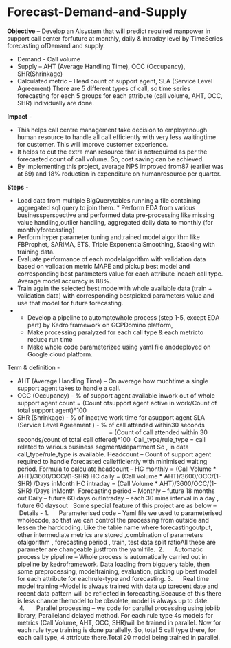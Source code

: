 # Forecast-Demand-and-Supply

**Objective** –
Develop an AIsystem that will predict required manpower in support call center forfuture at monthly, daily & intraday level by TimeSeries forecasting ofDemand and supply. 

* Demand - Call volume
* Supply – AHT (Average Handling Time), OCC (Occupancy), SHR(Shrinkage)
* Calculated metric – Head count of support agent, SLA (Service Level Agreement)
There are 5 different types of call, so time series forecasting for each 5 groups for each attribute (call volume, AHT, OCC, SHR) individually are done.  

**Impact** -
* This helps call centre management take decision to employenough human resource to handle all call efficiently with very less waitingtime for customer. This will improve customer experience.
* It helps to cut the extra man resource that is notrequired as per the forecasted count of call volume. So, cost saving can be achieved. 
* By implementing this project, average NPS improved from87 (earlier was at 69) and 18% reduction in expenditure on humanresource per quarter.

**Steps** -

* Load data from multiple BigQuerytables running a file containing aggregated sql query to join them. * Perform EDA from various businessperspective and performed data pre-processing like missing value handling,outlier handling, aggregated daily data to monthly (for monthlyforecasting)
* Perform hyper parameter tuning andtrained model algorithm like FBProphet, SARIMA, ETS, Triple ExponentialSmoothing, Stacking with training data.
* Evaluate performance of each modelalgorithm with validation data based on validation metric MAPE and pickup best model and corresponding best parameters value for each attribute ineach call type. Average model accuracy is 88%. 
* Train again the selected best modelwith whole available data (train + validation data) with corresponding bestpicked parameters value and use that model for future forecasting. 
*
  * Develop a pipeline to automatewhole process (step 1-5, except EDA part) by Kedro framework on GCPDomino platform,
  * Make processing paralyzed for each call type & each metricto reduce run time
  * Make whole code parameterized using yaml file anddeployed on Google cloud platform.

 
Term & definition - 
* AHT (Average Handling Time) – On average how muchtime a single support agent takes to handle a call. 
* OCC (Occupancy) - % of support agent available inwork out of whole support agent count.= (Count ofsupport agent active in work/Count of total support agent)*100
* SHR (Shrinkage) - % of inactive work time for asupport agent SLA (Service Level Agreement ) - % of call attended within30 seconds                                                       = (Count of call attended within 30 seconds/count of total call offered)*100  Call_type/rule_type = call related to various business segment/department So , in data call_type/rule_type is available. Headcount – Count of support agent required to handle forecasted callefficiently with minimised waiting period. Formula to calculate headcount – HC monthly = (Call Volume * AHT)/3600/OCC/(1-SHR) HC daily = (Call Volume * AHT)/3600/OCC/(1-SHR) /Days inMonth HC intraday = (Call Volume * AHT)/3600/OCC/(1-SHR) /Days inMonth  Forecasting period – Monthly – future 18 months out Daily – future 60 days outIntraday – each 30 mins interval in a day , future 60 daysout   Some special feature of this project are as below –  Details - 1.      Parameterised code – Yaml file we used to parameterised wholecode, so that we can control the processing from outside and lessen the hardcoding. Like the table name where forecastingoutput, other intermediate metrics are stored ,combination of parameters ofalgorithm , forecasting period , train, test data split ratioAll these are parameter are changeable justfrom the yaml file.  2.      Automatic process by pipeline – Whole process is automatically carried out in pipeline by kedroframework. Data loading from bigquery table, then some preprocessing, modeltraining, evaluation, picking up best model for each attribute for eachrule-type and forecasting. 3.      Real time model training –Model is always trained with data up torecent date and recent data pattern will be reflected in forecasting.Because of this there is less chance themodel to be obsolete, model is always up to date.  4.       Parallel processing – we code for parallel processing using joblib library, Paralleland delayed method. For each rule type 4s models for metrics (Call Volume, AHT, OCC, SHR)will be trained in parallel. Now for each rule type training is done parallelly. So, total 5 call type there, for each call type, 4 attribute there.Total 20 model being trained in parallel. 

